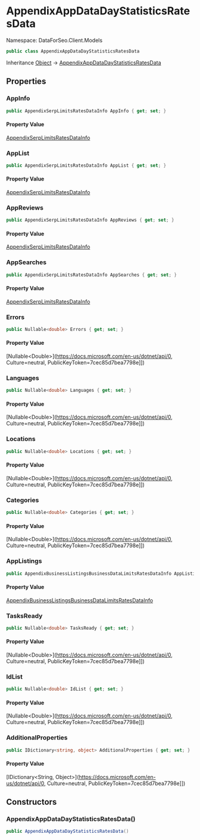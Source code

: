# AppendixAppDataDayStatisticsRatesData

Namespace: DataForSeo.Client.Models

```csharp
public class AppendixAppDataDayStatisticsRatesData
```

Inheritance [Object](https://docs.microsoft.com/en-us/dotnet/api/Object) → [AppendixAppDataDayStatisticsRatesData](./AppendixAppDataDayStatisticsRatesData.md)

## Properties

### **AppInfo**

```csharp
public AppendixSerpLimitsRatesDataInfo AppInfo { get; set; }
```

#### Property Value

[AppendixSerpLimitsRatesDataInfo](./AppendixSerpLimitsRatesDataInfo.md)<br>

### **AppList**

```csharp
public AppendixSerpLimitsRatesDataInfo AppList { get; set; }
```

#### Property Value

[AppendixSerpLimitsRatesDataInfo](./AppendixSerpLimitsRatesDataInfo.md)<br>

### **AppReviews**

```csharp
public AppendixSerpLimitsRatesDataInfo AppReviews { get; set; }
```

#### Property Value

[AppendixSerpLimitsRatesDataInfo](./AppendixSerpLimitsRatesDataInfo.md)<br>

### **AppSearches**

```csharp
public AppendixSerpLimitsRatesDataInfo AppSearches { get; set; }
```

#### Property Value

[AppendixSerpLimitsRatesDataInfo](./AppendixSerpLimitsRatesDataInfo.md)<br>

### **Errors**

```csharp
public Nullable<double> Errors { get; set; }
```

#### Property Value

[Nullable&lt;Double&gt;](https://docs.microsoft.com/en-us/dotnet/api/0, Culture=neutral, PublicKeyToken=7cec85d7bea7798e]])<br>

### **Languages**

```csharp
public Nullable<double> Languages { get; set; }
```

#### Property Value

[Nullable&lt;Double&gt;](https://docs.microsoft.com/en-us/dotnet/api/0, Culture=neutral, PublicKeyToken=7cec85d7bea7798e]])<br>

### **Locations**

```csharp
public Nullable<double> Locations { get; set; }
```

#### Property Value

[Nullable&lt;Double&gt;](https://docs.microsoft.com/en-us/dotnet/api/0, Culture=neutral, PublicKeyToken=7cec85d7bea7798e]])<br>

### **Categories**

```csharp
public Nullable<double> Categories { get; set; }
```

#### Property Value

[Nullable&lt;Double&gt;](https://docs.microsoft.com/en-us/dotnet/api/0, Culture=neutral, PublicKeyToken=7cec85d7bea7798e]])<br>

### **AppListings**

```csharp
public AppendixBusinessListingsBusinessDataLimitsRatesDataInfo AppListings { get; set; }
```

#### Property Value

[AppendixBusinessListingsBusinessDataLimitsRatesDataInfo](./AppendixBusinessListingsBusinessDataLimitsRatesDataInfo.md)<br>

### **TasksReady**

```csharp
public Nullable<double> TasksReady { get; set; }
```

#### Property Value

[Nullable&lt;Double&gt;](https://docs.microsoft.com/en-us/dotnet/api/0, Culture=neutral, PublicKeyToken=7cec85d7bea7798e]])<br>

### **IdList**

```csharp
public Nullable<double> IdList { get; set; }
```

#### Property Value

[Nullable&lt;Double&gt;](https://docs.microsoft.com/en-us/dotnet/api/0, Culture=neutral, PublicKeyToken=7cec85d7bea7798e]])<br>

### **AdditionalProperties**

```csharp
public IDictionary<string, object> AdditionalProperties { get; set; }
```

#### Property Value

[IDictionary&lt;String, Object&gt;](https://docs.microsoft.com/en-us/dotnet/api/0, Culture=neutral, PublicKeyToken=7cec85d7bea7798e]])<br>

## Constructors

### **AppendixAppDataDayStatisticsRatesData()**

```csharp
public AppendixAppDataDayStatisticsRatesData()
```
